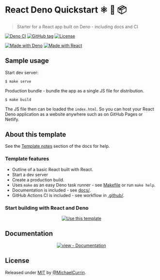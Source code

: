 # React Deno Quickstart ⚛️ 🦕 📦
> Starter for a React app built on Deno - including docs and CI

[![Deno CI](https://github.com/MichaelCurrin/react-deno-quickstart/workflows/Deno%20CI/badge.svg)](https://github.com/MichaelCurrin/react-deno-quickstart/actions?query=workflow:"Deno+CI" "GitHub Actions CI")
[![GitHub tag](https://img.shields.io/github/tag/MichaelCurrin/react-deno-quickstart?include_prereleases=&sort=semver)](https://github.com/MichaelCurrin/react-deno-quickstart/releases/)
[![License](https://img.shields.io/badge/License-MIT-blue)](#license)

[![Made with Deno](https://img.shields.io/badge/Deno-1.x-blue?logo=deno&logoColor=white)](https://deno.land)
[![Made with React](https://img.shields.io/badge/React-17-blue?logo=react&logoColor=white)](https://www.npmjs.com/package/react)


## Sample usage

Start dev server:

```sh
$ make serve
```

Production bundle - bundle the app as a single JS file for distribution.

```sh
$ make build
```

The JS file then can be loaded the `index.html`. So you can host your React Deno application as a website anywhere such as on GitHub Pages or Netlify.


## About this template

See the [Template notes](/docs/template-notes/) section of the docs for help.

### Template features

- Outline of a basic React built with React.
- Start a dev server
- Create a production build.
- Uses `make` as an easy Deno task runner - see [Makefile](/Makefile) or run `make help`.
- Documentation is included - see [docs/](/docs/).
- GitHub Actions CI is included - see workflow in [.github/](/.github/).

### Start building with React and Deno

<div align="center">

[![Use this template](https://img.shields.io/badge/Generate-Use_this_template-2ea44f?style=for-the-badge)](https://github.com/MichaelCurrin/react-deno-quickstart/generate)

</div>


## Documentation

<div align="center">

[![view - Documentation](https://img.shields.io/badge/view-Documentation-blue?style=for-the-badge)](/docs/)

</div>


## License

Released under [MIT](/LICENSE) by [@MichaelCurrin](https://github.com/MichaelCurrin).
